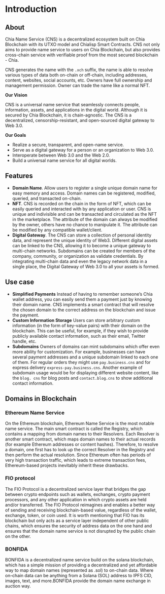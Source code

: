 # Introduction

## About

Chia Name Service (CNS) is a decentralized ecosystem built on Chia Blockchain with its UTXO model and Chialisp Smart Contracts. CNS not only aims to provide name service to users on Chia Blockchain, but also provides cross-chain service with verifiable proof from the most secured blockchain - Chia.

CNS generates the name with the `.xch` suffix, the name is able to resolve various types of data both on-chain or off-chain, including addresses, content, websites, social accounts, etc. Owners have full ownership and management permission. Owner can trade the name like a normal NFT.

**Our Vision**

CNS is a universal name service that seamlessly connects people, information, assets, and applications in the digital world. Although it is secured by Chia Blockchain, it is chain-agnostic. The CNS is a decentralized, censorship-resistant, and open-sourced digital gateway to Web 3.0.

**Our Goals**

- Realize a secure, transparent, and open-name service.
- Serve as a digital gateway for a person or an organization to Web 3.0.
- Interoperate between Web 3.0 and the Web 2.0.
- Build a universal name service for all digital worlds.

## Features

- **Domain Name**.
    Allow users to register a single unique domain name for easy memory and access.
    Domain names can be registered, modified, queried, and transacted on-chain.
- **NFT**.
    CNS is recorded on the chain in the form of NFT, which can be easily queried and interacted with by any application or user.
    CNS is unique and indivisible and can be transacted and circulated as the NFT in the marketplace.
    The attribute of the domain can always be modified by the owner, others have no chance to manipulate it.
    The attribute can be modified by any compatible wallet/client.
- **Digital Gateway**.
    The CNS can store a collection of personal identity data, and represent the unique identity of Web3.
    Different digital assets can be linked to the CNS, allowing it to become a unique gateway to multi-chain networks.
    Subdomains can be created for members of the company, community, or organization as validate credentials.
    By integrating multi-chain data and even the legacy network data in a single place, the Digital Gateway of Web 3.0 to all your assets is formed.


## Use case

- **Simplified Payments**
    Instead of having to remember someone’s Chia wallet address, you can easily send them a payment just by knowing their domain name. CNS  implements a smart contract that will resolve the chosen domain to the correct address on the blockchain and issue the payment.
- **Custom Information Storage**
    Users can store arbitrary custom information (in the form of key-value pairs) with their domain on the blockchain. This can be useful, for example, if they wish to provide publicly available contact information, such as their email, Twitter handle, etc.
- **Subdomains**
    Owners of domains can mint subdomains which offer even more ability for customization. For example, businesses can have several payment addresses and a unique subdomain linked to each one of them. For regular orders they might use `pay.business.cns` and for express delivery `express-pay.business.cns`. Another example of subdomain usage would be for displaying different website content, like the `blog. cns` for blog posts and `contact.blog.cns` to show additional contact information.




## Domains in Blockchain

### Ethereum Name Service

On the Ethereum blockchain, Ethereum Name Service is the most notable name service. The main smart contract is called the Registry, which contains a mapping from domain names to their Resolvers. Each Resolver is another smart contract, which maps domain names to their actual records (for example Ethereum addresses or content hashes). Therefore, to resolve a domain, one first has to look up the correct Resolver in the Registry and then perform the actual resolution. Since Ethereum often has periods of very high transaction traffic, which leads to extreme transaction fees, Ethereum-based projects inevitably inherit these drawbacks.

### FIO protocol

The FIO Protocol is a decentralized service layer that bridges the gap between crypto endpoints such as wallets, exchanges, crypto payment processors, and any other application in which crypto assets are held and/or transferred. The FIO Protocol reimagines and enables a better way of sending and receiving blockchain-based value, regardless of the wallet, exchange, token, or coin used. It is worth mentioning that FIO has its blockchain but only acts as a service layer independent of other public chains, which ensures the security of address data on the one hand and ensures that the domain name service is not disrupted by the public chain on the other.

### BONFIDA

BONFIDA is a decentralized name service build on the solana blockchain, which has a simple mission of providing a decentralized and yet affordable way to map domain names (represented as .sol) to on-chain data. Where on-chain data can be anything from a Solana (SOL) address to IPFS CID, images, text, and more.BONFIDA provide the domain name exchange in auction way.